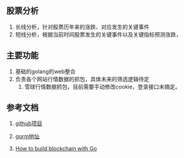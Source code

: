 ## 股票分析
1. 长线分析，针对股票历年来的涨跌、对应发生的关键事件
2. 短线分析，根据当前时间股票发生的关键事件以及关键指标预测涨跌，


## 主要功能
1. 基础的golang的web整合
2. 负责各个网站行情数据的抓包，具体未来的筛选逻辑待定
    1. 雪球行情数据抓包，目前需要手动修改cookie，登录接口未搞定。


## 参考文档
1. [github项目](https://github.com/CocaineCong/gin-mall/blob/main/repository/db/dao/user.go)

2. [gorm地址](https://gorm.io/docs/dbresolver.html)

3. [How to build blockchain with Go](https://blog.logrocket.com/build-blockchain-with-go/)